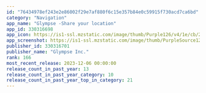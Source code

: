 ```yaml
---
id: "76434978ef243e2e86002f29e7af880f6c15e357b84e0c59915f730acd7ca6bd"
category: "Navigation"
app_name: "Glympse -Share your location"
app_id: 330316698
app_icon: https://is1-ssl.mzstatic.com/image/thumb/Purple126/v4/1e/cb/2d/1ecb2dbc-7a1e-50a5-7b8b-658ae74bde2b/AppIcon-0-0-1x_U007emarketing-0-7-0-85-220.png/1024x1024bb.png
app_screenshot: https://is1-ssl.mzstatic.com/image/thumb/PurpleSource126/v4/23/1b/7d/231b7d1a-fa07-4ed5-e689-9ceb68450cff/ea7951bd-ef91-458d-8dcb-9ff142888a17_MyLocationiOS.PNG/1284x2778bb.png
publisher_id: 330316701
publisher_name: "Glympse Inc."
rank: 166
most_recent_release: 2023-12-06 00:00:00
release_count_in_past_year: 13
release_count_in_past_year_category: 10
release_count_in_past_year_top_in_category: 21
---
```

